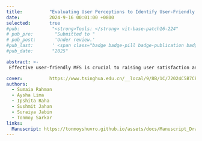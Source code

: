```yaml
---
title:          "Evaluating User Perceptions to Identify User-Friendly Mobile Financial Apps in Bangladesh: A Case Study"
date:           2024-9-16 00:01:00 +0800
selected:       true
#pub:            "<strong>Tools: </strong> vit-base-patch16-224"
# pub_pre:        "Submitted to "
# pub_post:       'Under review.'
#pub_last:       ' <span class="badge badge-pill badge-publication badge-success">Journal Article</span>'
#pub_date:       "2025"

abstract: >-
 Effective user-friendly MFS is crucial to raising user satisfaction and adaptation rates. A survey was prepared focusing on three MFSs – Bkash, Nagad, and Rocket. This study aims to evaluate user perceptions to identify the most user-friendly apps or aspects of apps in Bangladesh. Three key factors such as UI of apps, color harmony, and apps functionalities and performance are analyzed to assess user satisfaction and preferences. From bivariate analysis, we found businessman uses MFS most compared to the job holder, Rocket have most complex registration process and UI than Bkash and Nagad, extra icon on homepage confused users, advertisement on homepage is not beneficiary and so on. From MLR analysis, the businessman uses Nagad and Rocket MFS more likely compared to Bkash and Nagad, it is found that the registration process of Nagad and Rocket are more complex compared to Bkash, Nagad has consistent button distribution, and so on.

cover:          https://www.tsinghua.edu.cn/__local/9/8B/1C/72024C5B7CBCD3D357DB106D984_BF13718B_21DB85.png
authors:
  - Sumaia Rahman
  - Aysha Lima
  - Ipshita Raha
  - Sushmit Jahan
  - Suraiya Jabin
  - Tonmoy Sarkar
links:
  Manuscript: https://tonmoyshuvro.github.io/assets/docs/Manuscript_Draft_(JSC-2024-0136).pdf
---
```

